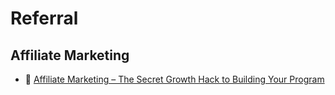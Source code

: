 # Referral

## Affiliate Marketing

- 📖 [Affiliate Marketing – The Secret Growth Hack to Building Your Program](https://www.growthmarketingpro.com/the-secret-growth-hack-to-building-an-affiliate-program/)
